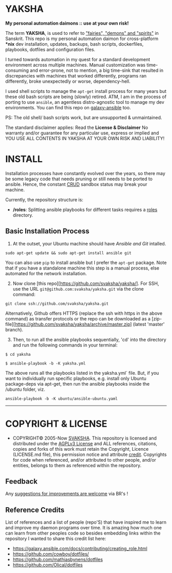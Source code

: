 # YAKSHA

__My personal automation daimons :: use at your own risk!__

The term __YAKSHA__, is used to refer to ["fairies", "demons" and "spirits"](https://en.wikipedia.org/wiki/Yaksha) in Sanskrit. This repo is my personal automation daimon for cross-platform __*nix__ dev installation, updates, backups, bash scripts, dockerfiles, playbooks, dotfiles and configuration files. 

I turned towards automation in my quest for a standard development environment across multiple machines. Manual customization was time-consuming and error-prone, not to mention, a big time-sink that resulted in discrepancies with machines that worked differently, programs ran differently, broke unexpectedly or worse, dependency-hell. 

I used shell scripts to manage the `apt-get` install process for many years but these old bash scripts are being (slowly) retired. ATM, I am in the process of porting to use `ansible`, an agentless distro-agnostic tool to manage my dev environments. You can find this repo on [galaxy-ansible](https://galaxy.ansible.com/svaksha) too.

PS: The old shell/ bash scripts work, but are unsupported & unmaintained.

The standard disclaimer applies: Read the __License & Disclaimer__ No warranty and/or guarantee for any particular use, express or implied and YOU USE ALL CONTENTS IN YAKSHA AT YOUR OWN RISK AND LIABILITY!

# INSTALL

Installation processes have constantly evolved over the years, so there may be some legacy code that needs pruning or still needs to be ported to ansible. Hence, the constant [CRUD](https://en.wikipedia.org/wiki/Create,_read,_update_and_delete) sandbox status may break your machine. 

Currently, the repository structure is:

* __/roles__: Splitting ansible playbooks for different tasks requires a [roles](https://docs.ansible.com/ansible/latest/user_guide/playbooks_reuse_roles.html) directory.

## Basic Installation Process

1. At the outset, your Ubuntu machine should have _Ansible and Git_ intalled.

```
sudo apt-get update && sudo apt-get install ansible git
```

You can also use `pip` to install ansible but I prefer the `apt-get` package. Note that if you have a standalone machine this step is a manual process, else automated for the network installation.

2. Now clone [this repo][https://github.com/svaksha/yaksha/]. For SSH, use the URL `git@github.com:svaksha/yaksha.git` via the clone command:

```
git clone ssh://github.com/svaksha/yaksha.git
```

Alternatively, Github offers HTTPS (replace the ssh with https in the above command) as transfer protocols or the repo can be downloaded as a [zip-file][https://github.com/svaksha/yaksha/archive/master.zip] (latest 'master' branch). 

3. Then, to run all the ansible playbooks sequentially, 'cd' into the directory and run the following commands in your terminal:

```
$ cd yaksha

$ ansible-playbook -b -K yaksha.yml
```

The above runs all the playbooks listed in the yaksha.yml` file. But, if you want to individually run specific playbooks, e.g. install only Ubuntu package-deps via apt-get, then run the ansible playbooks inside the /ubuntu folder, viz. 


```
ansible-playbook -b -K ubuntu/ansible-ubuntu.yaml
```


----

# COPYRIGHT & LICENSE
+ COPYRIGHT© 2005-Now [SVAKSHA](http://svaksha.com/pages/Bio). This repository is licensed and distributed under the [AGPLv3 License](http://www.gnu.org/licenses/agpl-3.0.html) and ALL references, citations, copies and forks of this work must retain the Copyright, Licence (LICENSE.md file), this permission notice and attribute [credit](https://en.wikipedia.org/wiki/Creative_Commons_license#Attribution). Copyrights for code when referenced, and/or attributed to other people, and/or entities, belongs to them as referenced within the repository. 

## Feedback
Any [suggestions for improvements are welcome](https://github.com/svaksha/yaksha/issues) via BR's !

## Reference Credits
List of references and a list of people (repo'S) that have inspired me to learn and improve my daemon programs over time. It is amazing how much one can learn from other peoples code so besides embedding links within the repository I wanted to share this credit list here: 

+ https://galaxy.ansible.com/docs/contributing/creating_role.html
+ https://github.com/cowboy/dotfiles/
+ https://github.com/mathiasbynens/dotfiles
+ https://github.com/Olical/dotfiles

